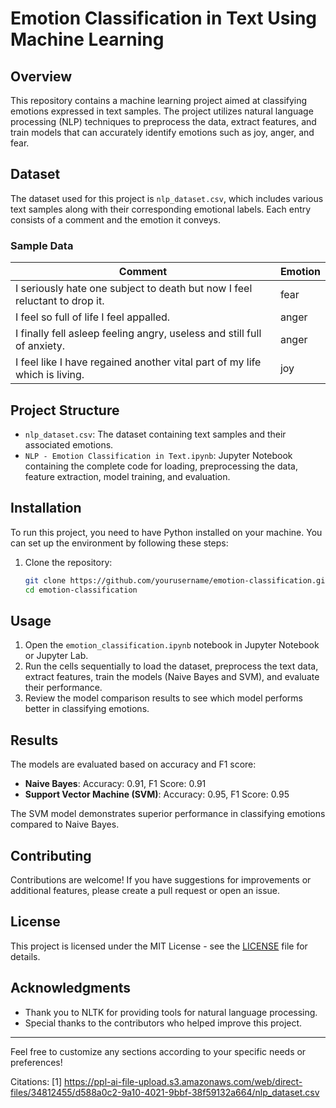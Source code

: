 # Emotion Classification in Text Using Machine Learning

## Overview
This repository contains a machine learning project aimed at classifying emotions expressed in text samples. The project utilizes natural language processing (NLP) techniques to preprocess the data, extract features, and train models that can accurately identify emotions such as joy, anger, and fear.

## Dataset
The dataset used for this project is `nlp_dataset.csv`, which includes various text samples along with their corresponding emotional labels. Each entry consists of a comment and the emotion it conveys.

### Sample Data
| Comment                                                                                                   | Emotion |
|-----------------------------------------------------------------------------------------------------------|---------|
| I seriously hate one subject to death but now I feel reluctant to drop it.                               | fear    |
| I feel so full of life I feel appalled.                                                                   | anger   |
| I finally fell asleep feeling angry, useless and still full of anxiety.                                   | anger   |
| I feel like I have regained another vital part of my life which is living.                               | joy     |

## Project Structure
- `nlp_dataset.csv`: The dataset containing text samples and their associated emotions.
- `NLP - Emotion Classification in Text.ipynb`: Jupyter Notebook containing the complete code for loading, preprocessing the data, feature extraction, model training, and evaluation.


## Installation
To run this project, you need to have Python installed on your machine. You can set up the environment by following these steps:

1. Clone the repository:
   ```bash
   git clone https://github.com/yourusername/emotion-classification.git
   cd emotion-classification
   ```


## Usage
1. Open the `emotion_classification.ipynb` notebook in Jupyter Notebook or Jupyter Lab.
2. Run the cells sequentially to load the dataset, preprocess the text data, extract features, train the models (Naive Bayes and SVM), and evaluate their performance.
3. Review the model comparison results to see which model performs better in classifying emotions.

## Results
The models are evaluated based on accuracy and F1 score:
- **Naive Bayes**: Accuracy: 0.91, F1 Score: 0.91
- **Support Vector Machine (SVM)**: Accuracy: 0.95, F1 Score: 0.95

The SVM model demonstrates superior performance in classifying emotions compared to Naive Bayes.

## Contributing
Contributions are welcome! If you have suggestions for improvements or additional features, please create a pull request or open an issue.

## License
This project is licensed under the MIT License - see the [LICENSE](LICENSE) file for details.

## Acknowledgments
- Thank you to NLTK for providing tools for natural language processing.
- Special thanks to the contributors who helped improve this project.

---

Feel free to customize any sections according to your specific needs or preferences!

Citations:
[1] https://ppl-ai-file-upload.s3.amazonaws.com/web/direct-files/34812455/d588a0c2-9a10-4021-9bbf-38f59132a664/nlp_dataset.csv
